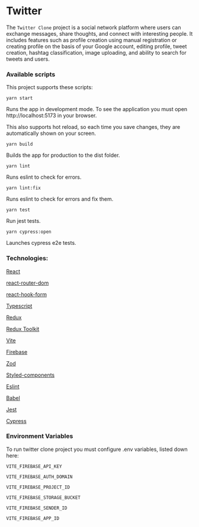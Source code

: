 # Twitter

The `Twitter Clone` project is a social network platform where users can exchange messages, share thoughts, and connect with interesting people. It includes features such as profile creation using manual registration or creating profile on the basis of your Google account, editing profile, tweet creation, hashtag classification, image uploading, and ability to search for tweets and users.

### Available scripts

This project supports these scripts:

`yarn start`

Runs the app in development mode. To see the application you must open http://localhost:5173 in your browser.

This also supports hot reload, so each time you save changes, they are automatically shown on your screen.

`yarn build`

Builds the app for production to the dist folder.

`yarn lint`

Runs eslint to check for errors.

`yarn lint:fix`

Runs eslint to check for errors and fix them.

`yarn test`

Run jest tests.

`yarn cypress:open`

Launches cypress e2e tests.

### Technologies:

[React](https://react.dev/)

[react-router-dom](https://reactrouter.com/en/main)

[react-hook-form](https://react-hook-form.com/)

[Typescript](https://www.typescriptlang.org/docs/handbook/typescript-in-5-minutes.html)

[Redux](https://redux.js.org/)

[Redux Toolkit](https://redux-toolkit.js.org/)

[Vite](https://vitejs.dev/)

[Firebase](https://firebase.google.com/)

[Zod](https://zod.dev/)

[Styled-components](https://styled-components.com/)

[Eslint](https://eslint.org/)

[Babel](https://babeljs.io/)

[Jest](https://jestjs.io/)

[Cypress](https://docs.cypress.io/)

### Environment Variables

To run twitter clone project you must configure .env variables, listed down here:

`VITE_FIREBASE_API_KEY`

`VITE_FIREBASE_AUTH_DOMAIN`

`VITE_FIREBASE_PROJECT_ID`

`VITE_FIREBASE_STORAGE_BUCKET`

`VITE_FIREBASE_SENDER_ID`

`VITE_FIREBASE_APP_ID`
